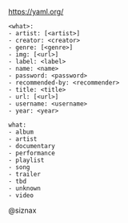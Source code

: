 https://yaml.org/

    <what>:
    - artist: [<artist>]
    - creator: <creator>
    - genre: [<genre>]
    - img: [<url>]
    - label: <label>
    - name: <name>
    - password: <password>
    - recommended-by: <recommender>
    - title: <title>
    - url: [<url>]
    - username: <username>
    - year: <year>

    what:
    - album
    - artist
    - documentary
    - performance
    - playlist
    - song
    - trailer
    - tbd
    - unknown
    - video


@siznax
